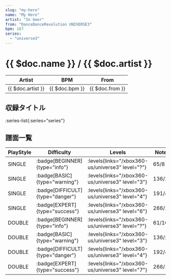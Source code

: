 ```yaml
---
slug: "my-hero"
name: "My Hero"
artist: "In Geer"
from: "DanceDanceRevolution UNIVERSE3"
bpm: 167
series:
  - "universe3"
---
```


# {{ $doc.name }} / {{ $doc.artist }}

|Artist|BPM|From|
|------|---|----|
|{{ $doc.artist }}|{{ $doc.bpm }}|{{ $doc.from }}|

## 収録タイトル

:series-list{:series="series"}

## 譜面一覧

|PlayStyle|Difficulty|Levels|Notes|Movie|
|---------|----------|------|-----|-----|
|SINGLE| :badge[BEGINNER]{type="info"}| :levels{links="/xbox360-us/universe3" level="?"}|65/8||
|SINGLE| :badge[BASIC]{type="warning"}| :levels{links="/xbox360-us/universe3" level="3"}|136/23||
|SINGLE| :badge[DIFFICULT]{type="danger"}| :levels{links="/xbox360-us/universe3" level="4"}|191/40||
|SINGLE| :badge[EXPERT]{type="success"}| :levels{links="/xbox360-us/universe3" level="6"}|266/12||
|DOUBLE| :badge[BEGINNER]{type="info"}| :levels{links="/xbox360-us/universe3" level="?"}|61/10||
|DOUBLE| :badge[BASIC]{type="warning"}| :levels{links="/xbox360-us/universe3" level="3"}|136/23||
|DOUBLE| :badge[DIFFICULT]{type="danger"}| :levels{links="/xbox360-us/universe3" level="4"}|192/41||
|DOUBLE| :badge[EXPERT]{type="success"}| :levels{links="/xbox360-us/universe3" level="7"}|266/12||
